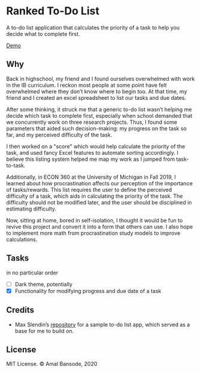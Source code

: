 # Ranked To-Do List

A to-do list application that calculates the priority of a task to help you decide what to complete first.

[Demo](http://amalbansode.com/pages/projects/ranked-todo/)

## Why

Back in highschool, my friend and I found ourselves overwhelmed with work in the IB curriculum. I reckon most people at some point have felt overwhelmed where they don’t know where to begin too. At that time, my friend and I created an excel spreadsheet to list our tasks and due dates.

After some thinking, it struck me that a generic to-do list wasn’t helping me decide which task to complete first, especially when school demanded that we concurrently work on three research projects. Thus, I found some parameters that aided such decision-making: my progress on the task so far, and my perceived difficulty of the task. 

I then worked on a "score" which would help calculate the priority of the task, and used fancy Excel features to automate sorting accordingly. I believe this listing system helped me map my work as I jumped from task-to-task.

Additionally, in ECON 360 at the University of Michigan in Fall 2019, I learned about how procrastination affects our perception of the importance of tasks/rewards. This list requires the user to define the perceived difficulty of a task, which aids in calculating the priority of the task. The difficulty should not be modified later, and the user should be disciplined in estimating difficulty.

Now, sitting at home, bored in self-isolation, I thought it would be fun to revive this project and convert it into a form that others can use. I also hope to implement more math from procrastination study models to improve calculations.

## Tasks

in no particular order

- [ ] Dark theme, potentially
- [x] Functionality for modifying progress and due date of a task

## Credits

- Max Slendin’s [repository](https://github.com/themaxsandelin) for a sample to-do list app, which served as a base for me to build on.

## License

MIT License. © Amal Bansode, 2020

